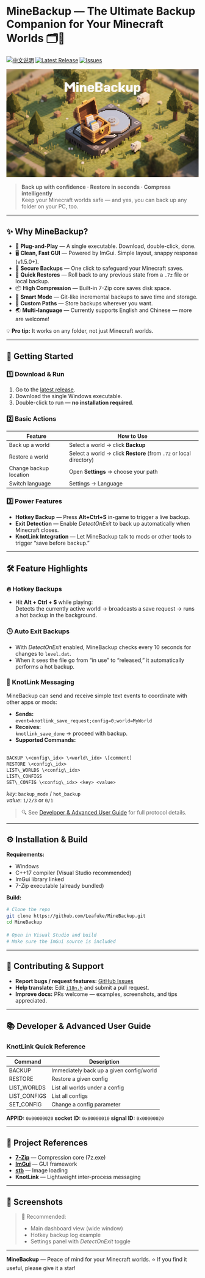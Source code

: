 # MineBackup — The Ultimate Backup Companion for Your Minecraft Worlds 🗂️💾

[![中文说明](https://img.shields.io/badge/README-中文-blue)](README-zn.md)
[![Latest Release](https://img.shields.io/github/v/release/Leafuke/MineBackup?style=flat-square)](https://github.com/Leafuke/MineBackup/releases)
[![Issues](https://img.shields.io/github/issues/Leafuke/MineBackup?style=flat-square)](https://github.com/Leafuke/MineBackup/issues)

![MineBackup Banner](MineBackup/MineBackup.png)

> **Back up with confidence · Restore in seconds · Compress intelligently**  
> Keep your Minecraft worlds safe — and yes, you can back up any folder on your PC, too.

---

## ✨ Why MineBackup?
- 🎯 **Plug-and-Play** — A single executable. Download, double-click, done.
- 🖥 **Clean, Fast GUI** — Powered by ImGui. Simple layout, snappy response (v1.5.0+).
- 💾 **Secure Backups** — One click to safeguard your Minecraft saves.
- 🔄 **Quick Restores** — Roll back to any previous state from a `.7z` file or local backup.
- 📦 **High Compression** — Built-in 7-Zip core saves disk space.
- 🧠 **Smart Mode** — Git-like incremental backups to save time and storage.
- 📁 **Custom Paths** — Store backups wherever you want.
- 🌏 **Multi-language** — Currently supports English and Chinese — more are welcome!

💡 **Pro tip:** It works on any folder, not just Minecraft worlds.

---

## 🚀 Getting Started

### 1️⃣ Download & Run
1. Go to the [latest release](https://github.com/Leafuke/MineBackup/releases).
2. Download the single Windows executable.
3. Double-click to run — **no installation required**.

### 2️⃣ Basic Actions
| Feature      | How to Use |
|--------------|------------|
| Back up a world | Select a world → click **Backup** |
| Restore a world | Select a world → click **Restore** (from `.7z` or local directory) |
| Change backup location | Open **Settings** → choose your path |
| Switch language | Settings → Language |

### 3️⃣ Power Features
- **Hotkey Backup** — Press **Alt+Ctrl+S** in-game to trigger a live backup.
- **Exit Detection** — Enable *DetectOnExit* to back up automatically when Minecraft closes.
- **KnotLink Integration** — Let MineBackup talk to mods or other tools to trigger “save before backup.”

---

## 🛠 Feature Highlights

### 🔥 Hotkey Backups
- Hit **Alt + Ctrl + S** while playing:  
  Detects the currently active world → broadcasts a save request → runs a hot backup in the background.

### 🕒 Auto Exit Backups
- With *DetectOnExit* enabled, MineBackup checks every 10 seconds for changes to `level.dat`.
- When it sees the file go from “in use” to “released,” it automatically performs a hot backup.

### 📡 KnotLink Messaging
MineBackup can send and receive simple text events to coordinate with other apps or mods:
- **Sends:**  
  `event=knotlink_save_request;config=0;world=MyWorld`
- **Receives:**  
  `knotlink_save_done` → proceed with backup.
- **Supported Commands:**
```

BACKUP \<config\_idx> \<world\_idx> \[comment]
RESTORE \<config\_idx>
LIST\_WORLDS \<config\_idx>
LIST\_CONFIGS
SET\_CONFIG \<config\_idx> <key> <value>

````
*key*: `backup_mode` / `hot_backup`  
*value*: `1/2/3` or `0/1`

> 🔍 See [Developer & Advanced User Guide](#-developer--advanced-user-guide) for full protocol details.

---

## ⚙️ Installation & Build

**Requirements:**
- Windows
- C++17 compiler (Visual Studio recommended)
- ImGui library linked
- 7-Zip executable (already bundled)

**Build:**
```bash
# Clone the repo
git clone https://github.com/Leafuke/MineBackup.git
cd MineBackup

# Open in Visual Studio and build
# Make sure the ImGui source is included
````

---

## 🤝 Contributing & Support

* **Report bugs / request features:** [GitHub Issues](https://github.com/Leafuke/MineBackup/issues)
* **Help translate:** Edit [`i18n.h`](MineBackup/i18n.h) and submit a pull request.
* **Improve docs:** PRs welcome — examples, screenshots, and tips appreciated.

---

## 📚 Developer & Advanced User Guide

### KnotLink Quick Reference

| Command       | Description                              |
| ------------- | ---------------------------------------- |
| BACKUP        | Immediately back up a given config/world |
| RESTORE       | Restore a given config                   |
| LIST\_WORLDS  | List all worlds under a config           |
| LIST\_CONFIGS | List all configs                         |
| SET\_CONFIG   | Change a config parameter                |

**APPID:** `0x00000020`
**socket ID:** `0x00000010`
**signal ID:** `0x00000020`

---

## 📄 Project References

* [**7-Zip**](https://github.com/ip7z/7zip) — Compression core (7z.exe)
* [**ImGui**](https://github.com/ocornut/imgui) — GUI framework
* [**stb**](https://github.com/nothings/stb) — Image loading
* **KnotLink** — Lightweight inter-process messaging

---

## 📸 Screenshots

> 📌 Recommended:
>
> * Main dashboard view (wide window)
> * Hotkey backup log example
> * Settings panel with *DetectOnExit* toggle

---

**MineBackup** — Peace of mind for your Minecraft worlds.
⭐ If you find it useful, please give it a star!

